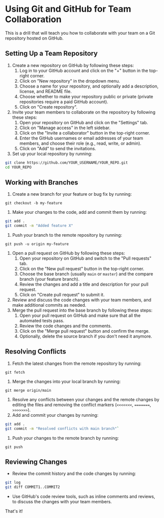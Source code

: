 # Using Git and GitHub for Team Collaboration

This is a drill that will teach you how to collaborate with your team on a Git repository hosted on GitHub.

## Setting Up a Team Repository

1. Create a new repository on GitHub by following these steps:
    1. Log in to your GitHub account and click on the "+" button in the top-right corner.
    2. Click on "New repository" in the dropdown menu.
    3. Choose a name for your repository, and optionally add a description, license, and README file.
    4. Choose whether to make your repository public or private (private repositories require a paid GitHub account).
    5. Click on "Create repository".
2. Invite your team members to collaborate on the repository by following these steps:
    1. Open your repository on GitHub and click on the "Settings" tab.
    2. Click on "Manage access" in the left sidebar.
    3. Click on the "Invite a collaborator" button in the top-right corner.
    4. Enter the GitHub usernames or email addresses of your team members, and choose their role (e.g., read, write, or admin).
    5. Click on "Add" to send the invitations.
3. Set up your local repository by running:

```bash
git clone https://github.com/YOUR_USERNAME/YOUR_REPO.git
cd YOUR_REPO
```

## Working with Branches

1. Create a new branch for your feature or bug fix by running:

`git checkout -b my-feature`

1. Make your changes to the code, add and commit them by running:

```bash
git add .
git commit -m "Added feature X"
```

1. Push your branch to the remote repository by running:

`git push -u origin my-feature`

1. Open a pull request on GitHub by following these steps:
    1. Open your repository on GitHub and switch to the "Pull requests" tab.
    2. Click on the "New pull request" button in the top-right corner.
    3. Choose the base branch (usually `main` or `master`) and the compare branch (your feature branch).
    4. Review the changes and add a title and description for your pull request.
    5. Click on "Create pull request" to submit it.
2. Review and discuss the code changes with your team members, and make additional commits as needed.
3. Merge the pull request into the base branch by following these steps:
    1. Open your pull request on GitHub and make sure that all the automated tests pass.
    2. Review the code changes and the comments.
    3. Click on the "Merge pull request" button and confirm the merge.
    4. Optionally, delete the source branch if you don't need it anymore.

## Resolving Conflicts

1. Fetch the latest changes from the remote repository by running:

`git fetch`

1. Merge the changes into your local branch by running:

`git merge origin/main`

1. Resolve any conflicts between your changes and the remote changes by editing the files and removing the conflict markers (`<<<<<<<`, `=======`, `>>>>>>>`).
2. Add and commit your changes by running:

```bash
git add .
git commit -m "Resolved conflicts with main branch"`
```

1. Push your changes to the remote branch by running:

`git push`

## Reviewing Changes

- Review the commit history and the code changes by running:

```bash
git log
git diff COMMIT1..COMMIT2
```

- Use GitHub's code review tools, such as inline comments and reviews, to discuss the changes with your team members.

That's it!
